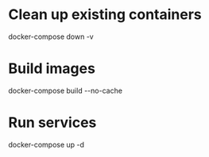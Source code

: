 # Clean up existing containers
docker-compose down -v

# Build images
docker-compose build --no-cache

# Run services
docker-compose up -d